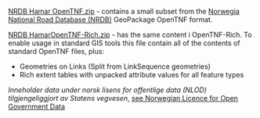 [NRDB Hamar OpenTNF.zip](NRDB-Hamar-OpenTNF.zip) - contains a  small subset from the [Norwegia National Road Database (NRDB)](https://www.vegvesen.no/en/professional/roads/national-road-database/) GeoPackage OpenTNF format.

[NRDB HamarOpenTNF-Rich.zip](NRDB-Hamar-OpenTNF-Rich.zip) - has the same content i OpenTNF-Rich. To enable usage in standard GIS tools this file contain all of the contents of standard OpenTNF files, plus:

* Geometries on Links (Split from LinkSequence geometries)
* Rich extent tables with unpacked attribute values for all feature types

_Inneholder data under norsk lisens for offentlige data (NLOD) tilgjengeliggjort av Statens vegvesen_, [see Norwegian Licence for Open Government Data](https://data.norge.no/nlod/en/1.0)

